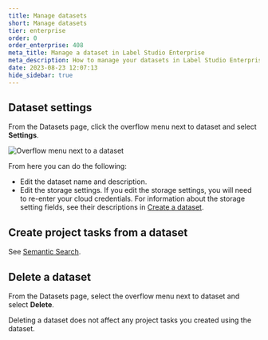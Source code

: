 ```yaml
---
title: Manage datasets
short: Manage datasets
tier: enterprise
order: 0
order_enterprise: 408
meta_title: Manage a dataset in Label Studio Enterprise
meta_description: How to manage your datasets in Label Studio Enterprise 
date: 2023-08-23 12:07:13
hide_sidebar: true
---
```



## Dataset settings

From the Datasets page, click the overflow menu next to dataset and select **Settings**.  

![Overflow menu next to a dataset](/guide/images/data_discovery/dataset_settings.png)

From here you can do the following:

- Edit the dataset name and description.
- Edit the storage settings. If you edit the storage settings, you will need to re-enter your cloud credentials. For information about the storage setting fields, see their descriptions in [Create a dataset](dataset_create).

## Create project tasks from a dataset 

See [Semantic Search](dataset_search). 


## Delete a dataset

From the Datasets page, select the overflow menu next to dataset and select **Delete**.  

Deleting a dataset does not affect any project tasks you created using the dataset.
